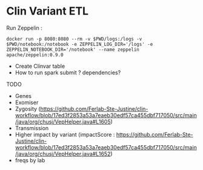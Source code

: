 Clin Variant ETL
===============

Run Zeppelin :
```
docker run -p 8080:8080 --rm -v $PWD/logs:/logs -v $PWD/notebook:/notebook -e ZEPPELIN_LOG_DIR='/logs' -e ZEPPELIN_NOTEBOOK_DIR='/notebook' --name zeppelin apache/zeppelin:0.9.0
```



- Create Clinvar table
- How to run spark submit ? dependencies?


TODO
- Genes
- Exomiser
- Zygosity (https://github.com/Ferlab-Ste-Justine/clin-workflow/blob/17ed3f2853a53a7eaeb30edf57ca455dbf717050/src/main/java/org/chusj/VepHelper.java#L1605)
- Transmission
- Higher impact by variant (impactScore : https://github.com/Ferlab-Ste-Justine/clin-workflow/blob/17ed3f2853a53a7eaeb30edf57ca455dbf717050/src/main/java/org/chusj/VepHelper.java#L1652) 
- freqs by lab




